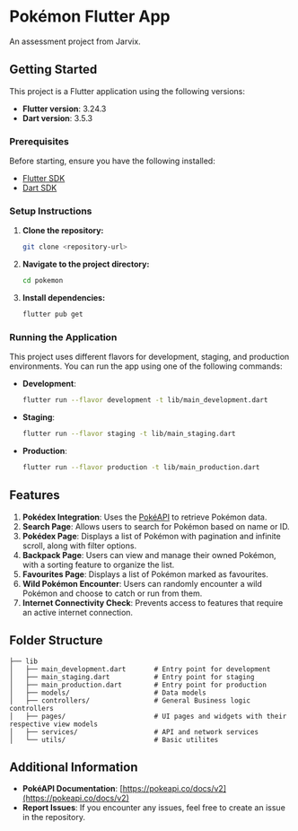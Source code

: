 # Pokémon Flutter App

An assessment project from Jarvix.

## Getting Started

This project is a Flutter application using the following versions:

- **Flutter version**: 3.24.3
- **Dart version**: 3.5.3

### Prerequisites

Before starting, ensure you have the following installed:

- [Flutter SDK](https://flutter.dev/docs/get-started/install)
- [Dart SDK](https://dart.dev/get-dart)

### Setup Instructions

1. **Clone the repository:**
   ```bash
   git clone <repository-url>
   ```
2. **Navigate to the project directory:**
   ```bash
   cd pokemon
   ```
3. **Install dependencies:**
   ```bash
   flutter pub get
   ```

### Running the Application

This project uses different flavors for development, staging, and production environments. You can run the app using one of the following commands:

- **Development**:
  ```bash
  flutter run --flavor development -t lib/main_development.dart
  ```

- **Staging**:
  ```bash
  flutter run --flavor staging -t lib/main_staging.dart
  ```

- **Production**:
  ```bash
  flutter run --flavor production -t lib/main_production.dart
  ```

## Features

1. **Pokédex Integration**: Uses the [PokéAPI](https://pokeapi.co/) to retrieve Pokémon data.
2. **Search Page**: Allows users to search for Pokémon based on name or ID.
3. **Pokédex Page**: Displays a list of Pokémon with pagination and infinite scroll, along with filter options.
4. **Backpack Page**: Users can view and manage their owned Pokémon, with a sorting feature to organize the list.
5. **Favourites Page**: Displays a list of Pokémon marked as favourites.
6. **Wild Pokémon Encounter**: Users can randomly encounter a wild Pokémon and choose to catch or run from them.
7. **Internet Connectivity Check**: Prevents access to features that require an active internet connection.

## Folder Structure

```
├── lib
│   ├── main_development.dart       # Entry point for development
│   ├── main_staging.dart           # Entry point for staging
│   ├── main_production.dart        # Entry point for production
│   ├── models/                     # Data models
│   ├── controllers/                # General Business logic controllers
│   ├── pages/                      # UI pages and widgets with their respective view models
│   ├── services/                   # API and network services
│   └── utils/                      # Basic utilites
```

## Additional Information

- **PokéAPI Documentation**: [https://pokeapi.co/docs/v2](https://pokeapi.co/docs/v2)
- **Report Issues**: If you encounter any issues, feel free to create an issue in the repository.
